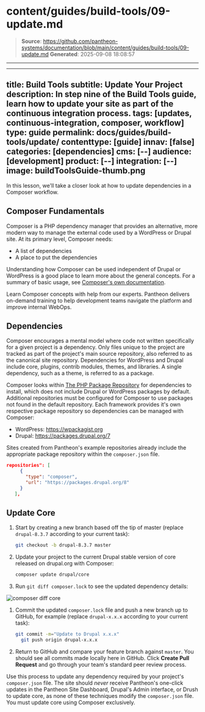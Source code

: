 # content/guides/build-tools/09-update.md

> **Source**: https://github.com/pantheon-systems/documentation/blob/main/content/guides/build-tools/09-update.md
> **Generated**: 2025-09-08 18:08:57

---

---
title: Build Tools
subtitle: Update Your Project
description: In step nine of the Build Tools guide, learn how to update your site as part of the continuous integration process.
tags: [updates, continuous-integration, composer, workflow]
type: guide
permalink: docs/guides/build-tools/update/
contenttype: [guide]
innav: [false]
categories: [dependencies]
cms: [--]
audience: [development]
product: [--]
integration: [--]
image: buildToolsGuide-thumb.png
---

In this lesson, we'll take a closer look at how to update dependencies in a Composer workflow.

<Accordion title="Composer" id="understand-composer" icon="lightbulb">

## Composer Fundamentals

Composer is a PHP dependency manager that provides an alternative, more modern way to manage the external code used by a WordPress or Drupal site. At its primary level, Composer needs:

- A list of dependencies
- A place to put the dependencies

Understanding how Composer can be used independent of Drupal or WordPress is a good place to learn more about the general concepts. For a summary of basic usage, see [Composer's own documentation](https://getcomposer.org/doc/01-basic-usage.md).

<Enablement title="Automation Training" link="https://pantheon.io/learn-pantheon?docs">

Learn Composer concepts with help from our experts. Pantheon delivers on-demand training to help development teams navigate the platform and improve internal WebOps.

</Enablement>

## Dependencies

Composer encourages a mental model where code not written specifically for a given project is a dependency. Only files unique to the project are tracked as part of the project's main source repository, also referred to as the canonical site repository. Dependencies for WordPress and Drupal include core, plugins, contrib modules, themes, and libraries. A single dependency, such as a theme, is referred to as a package.

Composer looks within [The PHP Package Repository](https://packagist.org/) for dependencies to install, which does not include Drupal or WordPress packages by default. Additional repositories must be configured for Composer to use packages not found in the default repository. Each framework provides it's own respective package repository so dependencies can be managed with Composer:

- WordPress: <https://wpackagist.org>
- Drupal: <https://packages.drupal.org/7>

Sites created from Pantheon's example repositories already include the appropriate package repository within the `composer.json` file.
```json
repositories": [
     {
       "type": "composer",
       "url": "https://packages.drupal.org/8"
     }
   ],
```

</Accordion>

## Update Core

1. Start by creating a new branch based off the tip of master (replace `drupal-8.3.7` according to your current task):

    ```bash
    git checkout -b drupal-8.3.7 master
    ```

1. Update your project to the current Drupal stable version of core released on drupal.org with Composer:

    ```bash
    composer update drupal/core
    ```

1. Run `git diff composer.lock` to see the updated dependency details:

  ![composer diff core](../../../images/pr-workflow/composer-lock-diff.png)

1. Commit the updated `composer.lock` file and push a new branch up to GitHub, for example (replace `drupal-x.x.x` according to your current task):

    ```bash
    git commit -m="Update to Drupal x.x.x"
      git push origin drupal-x.x.x
    ```

1. Return to GitHub and compare your feature branch against `master`. You should see all commits made locally here in GitHub. Click **Create Pull Request** and go through your team's standard peer review process.

Use this process to update any dependency required by your project's `composer.json` file. The site should *never* receive Pantheon's one-click updates in the Pantheon Site Dashboard, Drupal's Admin interface, or Drush to update core, as none of these techniques modify the `composer.json` file. You must update core using Composer exclusively.
